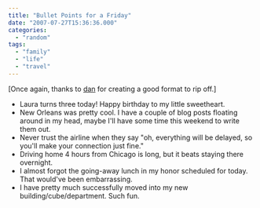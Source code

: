 ```yaml
---
title: "Bullet Points for a Friday"
date: "2007-07-27T15:36:36.000"
categories: 
  - "random"
tags: 
  - "family"
  - "life"
  - "travel"
---
```


\[Once again, thanks to [dan](http://rmfo-blogs.com/daniel/) for creating a good format to rip off.\]

- Laura turns three today! Happy birthday to my little sweetheart.
- New Orleans was pretty cool. I have a couple of blog posts floating around in my head, maybe I'll have some time this weekend to write them out.
- Never trust the airline when they say "oh, everything will be delayed, so you'll make your connection just fine."
- Driving home 4 hours from Chicago is long, but it beats staying there overnight.
- I almost forgot the going-away lunch in my honor scheduled for today. That would've been embarrassing.
- I have pretty much successfully moved into my new building/cube/department. Such fun.

